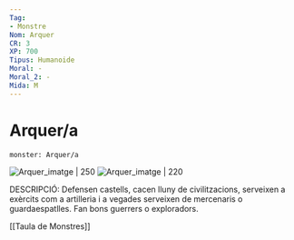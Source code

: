 ```yaml
---
Tag:
- Monstre
Nom: Arquer
CR: 3
XP: 700
Tipus: Humanoide
Moral: -
Moral_2: -
Mida: M
---
```

# Arquer/a

```statblock
monster: Arquer/a
```

![Arquer_imatge | 250](https://i.pinimg.com/originals/ba/f6/b3/baf6b34c89e915f5361acfb78e2290bd.jpg) ![Arquer_imatge | 220](https://i.pinimg.com/originals/73/38/e1/7338e17b97a3783b9e179a5056373d02.jpg)

DESCRIPCIÓ: 
Defensen castells, cacen lluny de civilitzacions, serveixen a exèrcits com a artilleria i a vegades serveixen de mercenaris o guardaespatlles. Fan bons guerrers o exploradors.

[[Taula de Monstres]]

